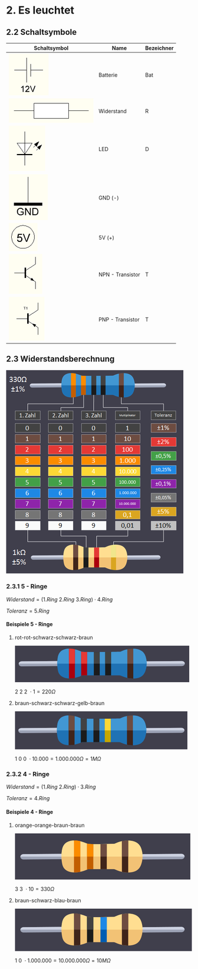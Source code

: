 # 2. Es leuchtet

## 2.2 Schaltsymbole

| Schaltsymbol                                                              | Name             | Bezeichner |
| ------------------------------------------------------------------------- | ---------------- | ---------- |
| ![Batterie](../_media/arduino-einfuehrung/schaltsymbole/batterie.png)     | Batterie         | Bat        |
| ![Widerstand](../_media/arduino-einfuehrung/schaltsymbole/widerstand.png) | Widerstand       | R          |
| ![LED](../_media/arduino-einfuehrung/schaltsymbole/led.png)               | LED              | D          |
| ![GND](../_media/arduino-einfuehrung/schaltsymbole/gnd.png)               | GND (-)          |            |
| ![5V](../_media/arduino-einfuehrung/schaltsymbole/5v.png)                 | 5V (+)           |            |
| ![NPN](../_media/arduino-einfuehrung/schaltsymbole/npn-transistor.png)    | NPN - Transistor | T          |
| ![PNP](../_media/arduino-einfuehrung/schaltsymbole/pnp-transistor.png)    | PNP - Transistor | T          |

## 2.3 Widerstandsberechnung

![Widerstandsberechnung](../_media/arduino-einfuehrung/widerstaende/widerstands-berechnung.png)

### 2.3.1 5 - Ringe

$Widerstand = \left ( 1.Ring\ 2.Ring\ 3.Ring \right ) \cdot 4.Ring$

$Toleranz = 5.Ring$

#### Beispiele 5 - Ringe

1. rot-rot-schwarz-schwarz-braun

   ![rot-rot-schwarz-schwarz-braun](../_media/arduino-einfuehrung/widerstaende/rot-rot-schwarz-schwarz-braun.png)

   $2\ 2\ 2\ \cdot 1 = 220\Omega$

2. braun-schwarz-schwarz-gelb-braun

   ![braun-schwarz-schwarz-gelb-braun](../_media/arduino-einfuehrung/widerstaende/braun-schwarz-schwarz-gelb-braun.png)

   $1\ 0\ 0\ \cdot 10.000 = 1.000.000\Omega = 1M\Omega$

### 2.3.2 4 - Ringe

$Widerstand = \left ( 1.Ring\ 2.Ring \right ) \cdot 3.Ring$

$Toleranz = 4.Ring$

#### Beispiele 4 - Ringe

1. orange-orange-braun-braun

   ![orange-orange-braun-braun](../_media/arduino-einfuehrung/widerstaende/orange-orange-braun-braun.png)

   $3\ 3\ \cdot 10 = 330\Omega$

2. braun-schwarz-blau-braun

   ![braun-schwarz-blau-braun](../_media/arduino-einfuehrung/widerstaende/braun-schwarz-blau-braun.png)

   $1\ 0\ \cdot 1.000.000 = 10.000.000\Omega = 10M\Omega$

